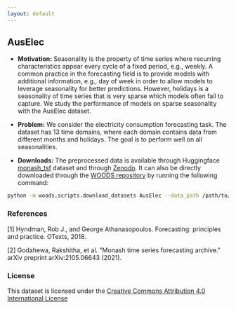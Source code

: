 ```yaml
---
layout: default
---
```


## AusElec
- **Motivation:** Seasonality is the property of time series where recurring characteristics appear every cycle of a fixed period, e.g., weekly. A common practice in the forecasting field is to provide models with additional information, e.g., day of week in order to allow models to leverage seasonality for better predictions. However, holidays is a seasonality of time series that is very sparse which models often fail to capture. We study the performance of models on sparse seasonality with the AusElec dataset.

- **Problem:** We consider the electricity consumption forecasting task. The dataset has 13 time domains, where each domain contains data from different months and holidays. The goal is to perform well on all seasonalities.

- **Downloads:** The preprocessed data is available through Huggingface <a href="https://huggingface.co/datasets/monash_tsf">monash_tsf</a> dataset and through <a href="https://zenodo.org/record/4659727#.Yquiu9LMJhE">Zenodo</a>. It can also be directly downloaded through the <a href="https://github.com/jc-audet/WOODS">WOODS repository</a> by running the following command:
```sh
python -m woods.scripts.download_datasets AusElec --data_path /path/to/data
```

### References

[1] Hyndman, Rob J., and George Athanasopoulos. Forecasting: principles and practice. OTexts, 2018.

[2] Godahewa, Rakshitha, et al. "Monash time series forecasting archive." arXiv preprint arXiv:2105.06643 (2021).

### License
This dataset is licensed under the [Creative Commons Attribution 4.0 International License](https://creativecommons.org/licenses/by/4.0/)
